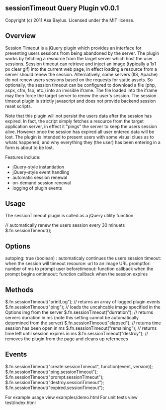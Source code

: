 sessionTimeout Query Plugin v0.0.1
-------------------------------
Copyright (c) 2011 Asa Baylus. Licensed under the MIT license.
 

Overview
--------

Session Timeout is a jQuery plugin which provides an interface for preventing users sessions from being abandoned by the server. The plugin works by fetching a resource from the target server which host the user sessions. Session timeout can  retrieve and inject an image (typically a 1x1 px clear gif) into the current web page, in effect loading a resource from a server should renew the session. Alternatively, some servers (IIS, Apache) do not renew users sessions based on the requests for static assets. So optionally, the session timeout can be configured to download a file (php, aspx, cfm, fsp, etc.) into an invisible iframe. The file loaded into the iframe may then force the target server to renew the user's session. The session timeout plugin is strictly javascript and does not provide backend session reset scripts. 
   
Note that this plugin will not persist the users data after the session has expired. In fact, the script simply fetches a resource from the target application server, in effect it "pings" the server to keep the users session alive. However once the session has expired all user entered data will be lost. The plugin is intended to present users with some visual clues as to whats happened; and why everything they (the user) has been entering in a form is about to be lost.

Features include:
* jQuery-style instantiation
* jQuery-style event handling
* automatic session renewal
* on-demand session renewal
* logging of plugin events
	

Usage
-----
The sessionTimeout plugin is called as a jQuery utility function

// automatically renew the users session every 30 minuets
$.fn.sessionTimeout();


Options
-----

autoping: true (boolean) : automaticaly continues the users session
timeout:  when the session will timeout
resource: url to an image URL
promptfor: number of ms to prompt user
beforetimeout: function callback when the prompt begins 
ontimeout: function callback when the session expires


Methods
-----
$.fn.sessionTimeout("printLog"); // returns an array of logged plugin events
$.fn.sessionTimeout("ping"); // loads the uncahcable image specified in the Options img from the server 
$.fn.sessionTimeout("durration"); // returns servers durration in ms (note this setting cannot be automatically determined from the server)
$.fn.sessionTimeout("elapsed"); // returns time session has been open in ms 
$.fn.sessionTimeout("remaining"); // returns time left until session expires in ms
$.fn.sessionTimeout("destroy"); // removes the plugin from the page and cleans up referneces



Events
-----
$.fn.sessionTimeout("create.sessionTimeout", function(event, version));
$.fn.sessionTimeout("ping.sessionTimeout");
$.fn.sessionTimeout("prompt.sessionTimeout");
$.fn.sessionTimeout("destroy.sessionTimeout");
$.fn.sessionTimeout("expired.sessionTimeout");


For example usage view examples/demo.html
For unit tests view test/index.html